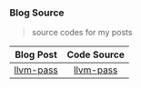 ### Blog Source

> source codes for my posts

| Blog Post | Code Source |
|:---------:|:-----------:|
| [llvm-pass](https://higuoxing.com/archives/llvm-passes) | [llvm-pass](https://github.com/Higuoxing/blog-source/tree/master/llvm-passes) |
